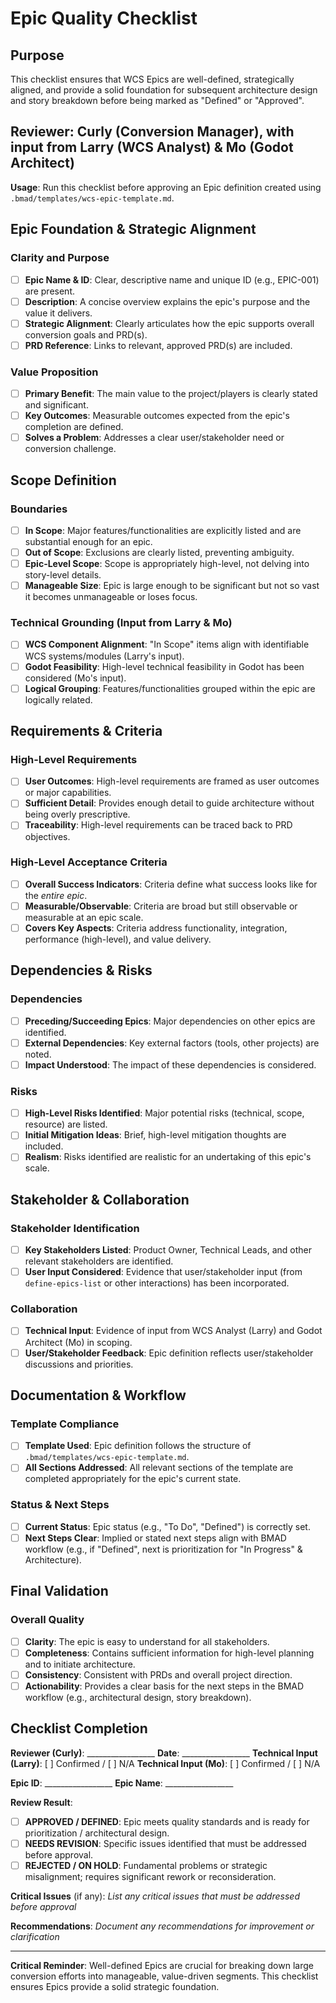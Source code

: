 # Epic Quality Checklist

## Purpose
This checklist ensures that WCS Epics are well-defined, strategically aligned, and provide a solid foundation for subsequent architecture design and story breakdown before being marked as "Defined" or "Approved".

## Reviewer: Curly (Conversion Manager), with input from Larry (WCS Analyst) & Mo (Godot Architect)
**Usage**: Run this checklist before approving an Epic definition created using `.bmad/templates/wcs-epic-template.md`.

## Epic Foundation & Strategic Alignment

### Clarity and Purpose
- [ ] **Epic Name & ID**: Clear, descriptive name and unique ID (e.g., EPIC-001) are present.
- [ ] **Description**: A concise overview explains the epic's purpose and the value it delivers.
- [ ] **Strategic Alignment**: Clearly articulates how the epic supports overall conversion goals and PRD(s).
- [ ] **PRD Reference**: Links to relevant, approved PRD(s) are included.

### Value Proposition
- [ ] **Primary Benefit**: The main value to the project/players is clearly stated and significant.
- [ ] **Key Outcomes**: Measurable outcomes expected from the epic's completion are defined.
- [ ] **Solves a Problem**: Addresses a clear user/stakeholder need or conversion challenge.

## Scope Definition

### Boundaries
- [ ] **In Scope**: Major features/functionalities are explicitly listed and are substantial enough for an epic.
- [ ] **Out of Scope**: Exclusions are clearly listed, preventing ambiguity.
- [ ] **Epic-Level Scope**: Scope is appropriately high-level, not delving into story-level details.
- [ ] **Manageable Size**: Epic is large enough to be significant but not so vast it becomes unmanageable or loses focus.

### Technical Grounding (Input from Larry & Mo)
- [ ] **WCS Component Alignment**: "In Scope" items align with identifiable WCS systems/modules (Larry's input).
- [ ] **Godot Feasibility**: High-level technical feasibility in Godot has been considered (Mo's input).
- [ ] **Logical Grouping**: Features/functionalities grouped within the epic are logically related.

## Requirements & Criteria

### High-Level Requirements
- [ ] **User Outcomes**: High-level requirements are framed as user outcomes or major capabilities.
- [ ] **Sufficient Detail**: Provides enough detail to guide architecture without being overly prescriptive.
- [ ] **Traceability**: High-level requirements can be traced back to PRD objectives.

### High-Level Acceptance Criteria
- [ ] **Overall Success Indicators**: Criteria define what success looks like for the *entire epic*.
- [ ] **Measurable/Observable**: Criteria are broad but still observable or measurable at an epic scale.
- [ ] **Covers Key Aspects**: Criteria address functionality, integration, performance (high-level), and value delivery.

## Dependencies & Risks

### Dependencies
- [ ] **Preceding/Succeeding Epics**: Major dependencies on other epics are identified.
- [ ] **External Dependencies**: Key external factors (tools, other projects) are noted.
- [ ] **Impact Understood**: The impact of these dependencies is considered.

### Risks
- [ ] **High-Level Risks Identified**: Major potential risks (technical, scope, resource) are listed.
- [ ] **Initial Mitigation Ideas**: Brief, high-level mitigation thoughts are included.
- [ ] **Realism**: Risks identified are realistic for an undertaking of this epic's scale.

## Stakeholder & Collaboration

### Stakeholder Identification
- [ ] **Key Stakeholders Listed**: Product Owner, Technical Leads, and other relevant stakeholders are identified.
- [ ] **User Input Considered**: Evidence that user/stakeholder input (from `define-epics-list` or other interactions) has been incorporated.

### Collaboration
- [ ] **Technical Input**: Evidence of input from WCS Analyst (Larry) and Godot Architect (Mo) in scoping.
- [ ] **User/Stakeholder Feedback**: Epic definition reflects user/stakeholder discussions and priorities.

## Documentation & Workflow

### Template Compliance
- [ ] **Template Used**: Epic definition follows the structure of `.bmad/templates/wcs-epic-template.md`.
- [ ] **All Sections Addressed**: All relevant sections of the template are completed appropriately for the epic's current state.

### Status & Next Steps
- [ ] **Current Status**: Epic status (e.g., "To Do", "Defined") is correctly set.
- [ ] **Next Steps Clear**: Implied or stated next steps align with BMAD workflow (e.g., if "Defined", next is prioritization for "In Progress" & Architecture).

## Final Validation

### Overall Quality
- [ ] **Clarity**: The epic is easy to understand for all stakeholders.
- [ ] **Completeness**: Contains sufficient information for high-level planning and to initiate architecture.
- [ ] **Consistency**: Consistent with PRDs and overall project direction.
- [ ] **Actionability**: Provides a clear basis for the next steps in the BMAD workflow (e.g., architectural design, story breakdown).

## Checklist Completion

**Reviewer (Curly)**: _________________ **Date**: _________________
**Technical Input (Larry)**: [ ] Confirmed / [ ] N/A
**Technical Input (Mo)**: [ ] Confirmed / [ ] N/A

**Epic ID**: _________________ **Epic Name**: _________________

**Review Result**:
- [ ] **APPROVED / DEFINED**: Epic meets quality standards and is ready for prioritization / architectural design.
- [ ] **NEEDS REVISION**: Specific issues identified that must be addressed before approval.
- [ ] **REJECTED / ON HOLD**: Fundamental problems or strategic misalignment; requires significant rework or reconsideration.

**Critical Issues** (if any):
_List any critical issues that must be addressed before approval_

**Recommendations**:
_Document any recommendations for improvement or clarification_

---
**Critical Reminder**: Well-defined Epics are crucial for breaking down large conversion efforts into manageable, value-driven segments. This checklist ensures Epics provide a solid strategic foundation.
